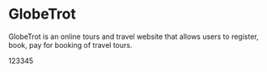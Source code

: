 # GlobeTrot

GlobeTrot is an online tours and travel website that allows users to register, book, pay for booking of travel tours.

123345

